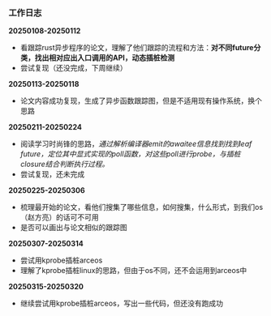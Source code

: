 ### 工作日志

**20250108-20250112**

- 看跟踪rust异步程序的论文，理解了他们跟踪的流程和方法：**对不同future分类，找出相对应出入口调用的API，动态插桩检测**
- 尝试复现（还没完成，下周继续）

**20250113-20250118**

- 论文内容成功复现，生成了异步函数跟踪图，但是不适用现有操作系统，换个思路

**20250211-20250224**

- 阅读学习时尚锋的思路，*通过解析编译器emit的awaitee信息找到找到leaf future，定位其中显式实现的poll函数，对这些poll进行probe，与插桩closure结合判断执行过程。*
- 尝试复现，还未完成

**20250225-20250306**

- 梳理最开始的论文，看他们搜集了哪些信息，如何搜集，什么形式，到我们os（赵方亮）的话可不可用
- 是否可以画出与论文相似的跟踪图
  
**20250307-20250314**

- 尝试用kprobe插桩arceos
- 理解了kprobe插桩linux的思路，但由于os不同，还不会运用到arceos中
  
**20250315-20250320**

- 继续尝试用kprobe插桩arceos，写出一些代码，但还没有跑成功
